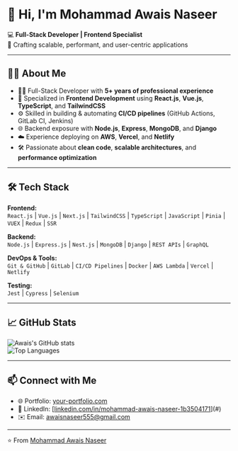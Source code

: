 # 👋 Hi, I'm Mohammad Awais Naseer

💻 **Full-Stack Developer | Frontend Specialist**  
🚀 Crafting scalable, performant, and user-centric applications

---

## 👨‍💻 About Me
- 🧑‍💼 Full-Stack Developer with **5+ years of professional experience**
- 🎯 Specialized in **Frontend Development** using **React.js**, **Vue.js**, **TypeScript**, and **TailwindCSS**
- ⚙️ Skilled in building & automating **CI/CD pipelines** (GitHub Actions, GitLab CI, Jenkins)
- 🌐 Backend exposure with **Node.js**, **Express**, **MongoDB**, and **Django**
- ☁️ Experience deploying on **AWS**, **Vercel**, and **Netlify**
- 🛠 Passionate about **clean code**, **scalable architectures**, and **performance optimization**

---

## 🛠 Tech Stack

**Frontend:**  
`React.js` | `Vue.js` | `Next.js` | `TailwindCSS` | `TypeScript` | `JavaScript` | `Pinia` | `VUEX` | `Redux` | `SSR`  

**Backend:**  
`Node.js` | `Express.js` | `Nest.js` | `MongoDB` | `Django` | `REST APIs` | `GraphQL`  

**DevOps & Tools:**  
`Git & GitHub` | `GitLab` | `CI/CD Pipelines` | `Docker` | `AWS Lambda` | `Vercel` | `Netlify`  

**Testing:**  
`Jest` | `Cypress` | `Selenium`  

---

## 📈 GitHub Stats

![Awais's GitHub stats](https://github-readme-stats.vercel.app/api?username=your-username&show_icons=true&theme=radical)  
![Top Languages](https://github-readme-stats.vercel.app/api/top-langs/?username=your-username&layout=compact&theme=radical)

---
<!---
## 📌 Featured Projects
- 🔹 [Project 1](#) – A full-stack web application using React + Node.js
- 🔹 [Project 2](#) – Scalable Vue 3 SPA with Pinia & TailwindCSS
- 🔹 [Project 3](#) – Automated CI/CD pipeline with GitHub Actions & AWS deployment

--- 
--->

## 📫 Connect with Me
- 🌐 Portfolio: [your-portfolio.com](#)
- 💼 LinkedIn: [[linkedin.com/in/mohammad-awais-naseer-1b3504171](https://www.linkedin.com/in/mohammad-awais-naseer-1b3504171/)](#)
- ✉️ Email: awaisnaseer555@gmail.com

---

⭐️ From [Mohammad Awais Naseer](https://github.com/awaisnaseer555)

<!---
awaisnaseer555/awaisnaseer555 is a ✨ special ✨ repository because its `README.md` (this file) appears on your GitHub profile.
You can click the Preview link to take a look at your changes.
--->
